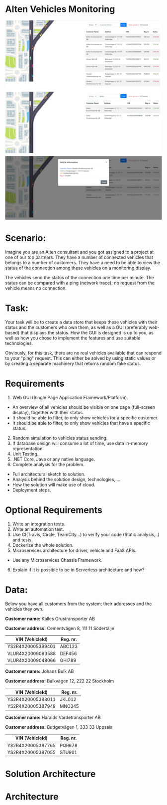 # Alten Vehicles Monitoring
![](https://github.com/AlirezaTabasi/alten-vehicles-monitoring/blob/master/Image/screenshot-1.jpg)
![](https://github.com/AlirezaTabasi/alten-vehicles-monitoring/blob/master/Image/screenshot-2.jpg)
![](https://github.com/AlirezaTabasi/alten-vehicles-monitoring/blob/master/Image/screenshot-3.jpg)
# Scenario:
Imagine you are an Alten consultant and you got assigned to a project at one of our top partners.
They have a number of connected vehicles that belongs to a number of customers.
They have a need to be able to view the status of the connection among these vehicles on a monitoring display.

The vehicles send the status of the connection one time per minute.
The status can be compared with a ping (network trace); no request from the vehicle means no connection.

# Task:
Your task will be to create a data store that keeps these vehicles with their status and the customers who own them, as well as a GUI (preferably web-based) that displays the status.
How the GUI is designed is up to you, as well as how you chose to implement the features and use suitable technologies.

Obviously, for this task, there are no real vehicles available that can respond to your "ping" request.
This can either be solved by using static values or ​​by creating a separate machinery that returns random fake status.

# Requirements
1. Web GUI (Single Page Application Framework/Platform).
 - An overview of all vehicles should be visible on one page (full-screen display), together with their status.
 - It should be able to filter, to only show vehicles for a specific customer.
 - It should be able to filter, to only show vehicles that have a specific status.
2. Random simulation to vehicles status sending.
3. If database design will consume a lot of time, use data in-memory representation.
4. Unit Testing.
5. .NET Core, Java or any native language.
6. Complete analysis for the problem.
 - Full architectural sketch to solution.
 - Analysis behind the solution design, technologies,....
 - How the solution will make use of cloud.
 - Deployment steps.

# Optional Requirements
1. Write an integration tests.
2. Write an automation test.
3. Use CI(Travis, Circle, TeamCity...) to verify your code (Static analysis,..) and tests.
4. Dockerize the whole solution.
5. Microservices architecture for driver, vehicle and FaaS APIs.
 - Use any Microservices Chassis Framework.
6. Explain if it is possible to be in Serverless architecture and how?

# Data:
Below you have all customers from the system; their addresses and the vehicles they own.

**Customer name:** Kalles Grustransporter AB

**Customer address:** Cementvägen 8, 111 11 Södertälje

| **VIN (VehicleId)**    |   **Reg. nr.**     |
|--------------------|----------------|
| YS2R4X20005399401  |   ABC123       |
| VLUR4X20009093588  |   DEF456       |
| VLUR4X20009048066  |  GHI789        |

**Customer name:** Johans Bulk AB

**Customer address:** Balkvägen 12, 222 22 Stockholm

| **VIN (VehicleId)**    |   **Reg. nr.**     |
|--------------------|----------------|
| YS2R4X20005388011  |   JKL012       |
| YS2R4X20005387949  |   MNO345       |

**Customer name:** Haralds Värdetransporter AB

**Customer address:** Budgetvägen 1, 333 33 Uppsala

| **VIN (VehicleId)**    |   **Reg. nr.**     |
|--------------------|----------------|
| YS2R4X20005387765  |   PQR678       |
| YS2R4X20005387055  |   STU901       |

# Solution Architecture
# Architecture 

